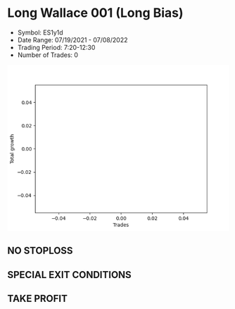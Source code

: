 # Long Wallace 001 (Long Bias)
- Symbol: ES1y1d
- Date Range: 07/19/2021 - 07/08/2022
- Trading Period: 7:20-12:30
- Number of Trades: 0

![Plot](LongWallace001ES1y1d(LongBias).png)
## NO STOPLOSS









## SPECIAL EXIT CONDITIONS 


## TAKE PROFIT









